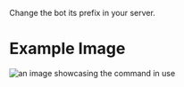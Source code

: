 Change the bot its prefix in your server.

# Example Image

![an image showcasing the command in use](/static/images/commands/prefix/set%20prefix.png)